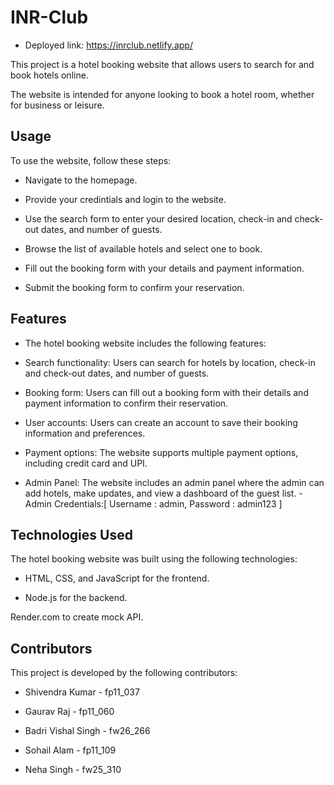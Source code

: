 # INR-Club 
- Deployed link: https://inrclub.netlify.app/

 This project is a hotel booking website that allows users to search for and book hotels online.

 The website is intended for anyone looking to book a hotel room, whether for business or leisure. 


<!-- ************************************** -->

## Usage
To use the website, follow these steps:

- Navigate to the homepage.

- Provide your credintials and login to the website.

- Use the search form to enter your desired location, check-in and check-out dates, and number of guests.

- Browse the list of available hotels and select one to book.

- Fill out the booking form with your details and payment information.

- Submit the booking form to confirm your reservation. 


<!-- ************************************** -->



## Features

- The hotel booking website includes the following features:

- Search functionality: Users can search for hotels by location, check-in and check-out dates, and number of guests.

- Booking form: Users can fill out a booking form with their details and payment information to confirm their reservation.

- User accounts: Users can create an account to save their booking information and preferences.

- Payment options: The website supports multiple payment options, including credit card and UPI.
- Admin Panel: The website includes an admin panel where the admin can add hotels, make updates, and view a dashboard of the guest list.
        - Admin Credentials:[ Username : admin,  Password : admin123 ]


<!-- ************************************** -->



## Technologies Used

The hotel booking website was built using the following technologies:

- HTML, CSS, and JavaScript for the frontend.

- Node.js for the backend.

Render.com to create mock API.


<!-- ************************************** -->



## Contributors

This project is developed by the following contributors:

- Shivendra Kumar - fp11_037

- Gaurav Raj - fp11_060

- Badri Vishal Singh - fw26_266

- Sohail Alam - fp11_109

- Neha Singh - fw25_310
